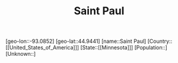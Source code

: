 ﻿---
title: "Saint Paul"
location: [44.9441,-93.0852]
type: City
tags:
- geo/City


SpocWebEntityId: 36093
isDeleted: false
confidential: public

---
[geo-lon::-93.0852]
[geo-lat::44.9441]
[name::Saint Paul]
[Country::[[United_States_of_America]]]
[State::[[Minnesota]]]
[Population::]
[Unknown::]

